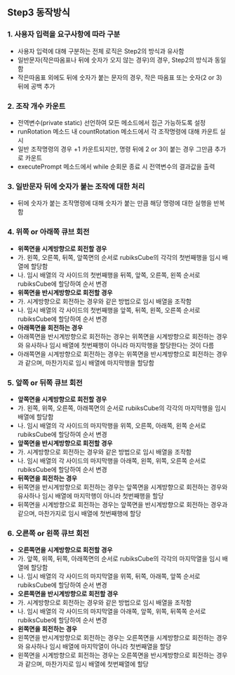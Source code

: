 ## Step3 동작방식
### 1. 사용자 입력을 요구사항에 따라 구분
* 사용자 입력에 대해 구분하는 전체 로직은 Step2의 방식과 유사함
* 일반문자(작은따옴표나 뒤에 숫자가 오지 않는 경우)의 경우, Step2의 방식과 동일함
* 작은따옴표 외에도 뒤에 숫자가 붙는 문자의 경우, 작은 따옴표 또는 숫자(2 or 3) 뒤에 공백 추가
### 2. 조작 개수 카운트
* 전역변수(private static) 선언하여 모든 메소드에서 접근 가능하도록 설정
* runRotation 메소드 내 countRotation 메소드에서 각 조작명령에 대해 카운트 실시
* 일반 조작명령의 경우 +1 카운트되지만, 명령 뒤에 2 or 3이 붙는 경우 그만큼 추가로 카운트
* executePrompt 메소드에서 while 순회문 종료 시 전역변수의 결과값을 출력
### 3. 일반문자 뒤에 숫자가 붙는 조작에 대한 처리
* 뒤에 숫자가 붙는 조작명령에 대해 숫자가 붙는 만큼 해당 명령에 대한 실행을 반복함
### 4. 위쪽 or 아래쪽 큐브 회전
* **위쪽면을 시계방향으로 회전할 경우**
* 가. 왼쪽, 오른쪽, 뒤쪽, 앞쪽면의 순서로 rubiksCube의 각각의 첫번째행을 임시 배열에 할당함
* 나. 임시 배열의 각 사이드의 첫번째행을 뒤쪽, 앞쪽, 오른쪽, 왼쪽 순서로 rubiksCube에 할당하여 순서 변경
* **위쪽면을 반시계방향으로 회전할 경우**
* 가. 시계방향으로 회전하는 경우와 같은 방법으로 임시 배열을 조작함
* 나. 임시 배열의 각 사이드의 첫번째행을 앞쪽, 뒤쪽, 왼쪽, 오른쪽 순서로 rubiksCube에 할당하여 순서 변경
* **아래쪽면을 회전하는 경우**
* 아래쪽면을 반시계방향으로 회전하는 경우는 위쪽면을 시계방향으로 회전하는 경우와 유사하나 임시 배열에 첫번째행이 아니라 마지막행을 할당한다는 것이 다름
* 아래쪽면을 시계방향으로 회전하는 경우는 위쪽면을 반시계방향으로 회전하는 경우과 같으며, 마찬가지로 임시 배열에 마지막행을 할당함
### 5. 앞쪽 or 뒤쪽 큐브 회전
* **앞쪽면을 시계방향으로 회전할 경우**
* 가. 왼쪽, 위쪽, 오른쪽, 아래쪽면의 순서로 rubiksCube의 각각의 마지막행을 임시 배열에 할당함
* 나. 임시 배열의 각 사이드의 마지막행을 위쪽, 오른쪽, 아래쪽, 왼쪽 순서로 rubiksCube에 할당하여 순서 변경
* **앞쪽면을 반시계방향으로 회전할 경우**
* 가. 시계방향으로 회전하는 경우와 같은 방법으로 임시 배열을 조작함
* 나. 임시 배열의 각 사이드의 마지막행을 아래쪽, 왼쪽, 위쪽, 오른쪽 순서로 rubiksCube에 할당하여 순서 변경
* **뒤쪽면을 회전하는 경우**
* 뒤쪽면을 반시계방향으로 회전하는 경우는 앞쪽면을 시계방향으로 회전하는 경우와 유사하나 임시 배열에 마지막행이 아니라 첫번째행을 할당
* 뒤쪽면을 시계방향으로 회전하는 경우는 앞쪽면을 반시계방향으로 회전하는 경우과 같으며, 마찬가지로 임시 배열에 첫번째행에 할당
### 6. 오른쪽 or 왼쪽 큐브 회전
* **오른쪽면을 시계방향으로 회전할 경우**
* 가. 앞쪽, 위쪽, 뒤쪽, 아래쪽면의 순서로 rubiksCube의 각각의 마지막열을 임시 배열에 할당함
* 나. 임시 배열의 각 사이드의 마지막열을 위쪽, 뒤쪽, 아래쪽, 앞쪽 순서로 rubiksCube에 할당하여 순서 변경
* **오른쪽면을 반시계방향으로 회전할 경우**
* 가. 시계방향으로 회전하는 경우와 같은 방법으로 임시 배열을 조작함
* 나. 임시 배열의 각 사이드의 마지막열을 아래쪽, 앞쪽, 위쪽, 뒤쪽쪽 순서로 rubiksCube에 할당하여 순서 변경
* **왼쪽면을 회전하는 경우**
* 왼쪽면을 반시계방향으로 회전하는 경우는 오른쪽면을 시계방향으로 회전하는 경우와 유사하나 임시 배열에 마지막열이 아니라 첫번째열을 할당
* 왼쪽면을 시계방향으로 회전하는 경우는 오른쪽면을 반시계방향으로 회전하는 경우과 같으며, 마찬가지로 임시 배열에 첫번째열에 할당

